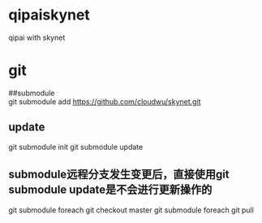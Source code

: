 # qipaiskynet
qipai   with  skynet




# git 


##submodule  
git submodule add https://github.com/cloudwu/skynet.git
## update 
git submodule init 
git submodule update
## submodule远程分支发生变更后，直接使用git submodule update是不会进行更新操作的
git submodule foreach git checkout master 
git submodule foreach git pull


